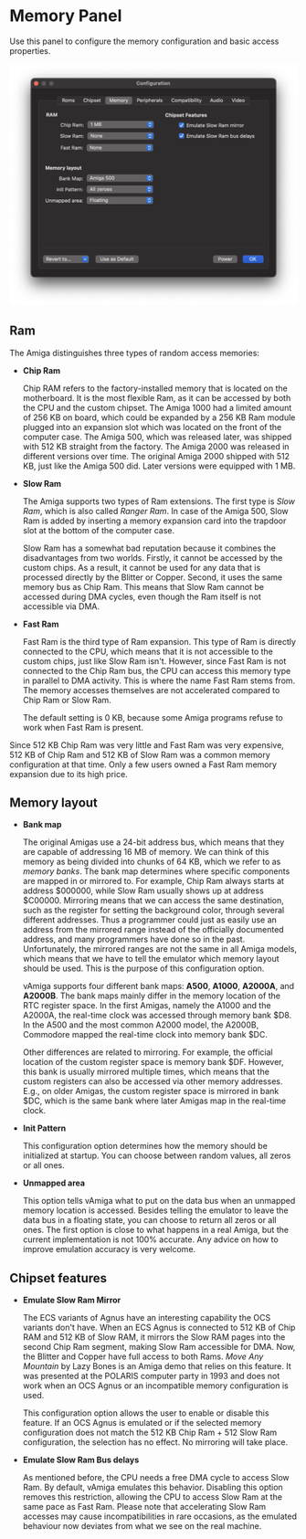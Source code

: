 # Memory Panel

Use this panel to configure the memory configuration and basic access properties. 

![Memory Panel](images/memoryPanel.png "Memory Panel")

## Ram

The Amiga distinguishes three types of random access memories: 

- **Chip Ram**

  Chip RAM refers to the factory-installed memory that is located on the motherboard. It is the most flexible Ram, as it can be accessed by both the CPU and the custom chipset. The Amiga 1000 had a limited amount of 256 KB on board, which could be expanded by a 256 KB Ram module plugged into an expansion slot which was located on the front of the computer case. The Amiga 500, which was released later, was shipped with 512 KB straight from the factory. The Amiga 2000 was released in different versions over time. The original Amiga 2000 shipped with 512 KB, just like the Amiga 500 did. Later versions were equipped with 1 MB. 

- **Slow Ram** 

  The Amiga supports two types of Ram extensions. The first type is *Slow Ram*, which is also called *Ranger Ram*. In case of the Amiga 500, Slow Ram is added by inserting a memory expansion card into the trapdoor slot at the bottom of the computer case.  

   Slow Ram has a somewhat bad reputation because it combines the disadvantages from two worlds. Firstly, it cannot be accessed by the custom chips. As a result, it cannot be used for any data that is processed directly by the Blitter or Copper. Second, it uses the same memory bus as Chip Ram. This means that Slow Ram cannot be accessed during DMA cycles, even though the Ram itself is not accessible via DMA.

- **Fast Ram** 

   Fast Ram is the third type of Ram expansion. This type of Ram is directly connected to the CPU, which means that it is not accessible to the custom chips, just like Slow Ram isn't. However, since Fast Ram is not connected to the Chip Ram bus, the CPU can access this memory type in parallel to DMA activity. This is where the name Fast Ram stems from. The memory accesses themselves are not accelerated compared to Chip Ram or Slow Ram. 
   
   The default setting is 0 KB, because some Amiga programs refuse to work when Fast Ram is present.

Since 512 KB Chip Ram was very little and Fast Ram was very expensive, 512 KB of Chip Ram and 512 KB of Slow Ram was a common memory configuration at that time. Only a few users owned a Fast Ram memory expansion due to its high price.

## Memory layout

- **Bank map**

  The original Amigas use a 24-bit address bus, which means that they are capable of addressing 16 MB of memory. We can think of this memory as being divided into chunks of 64 KB, which we refer to as *memory banks*. The bank map determines where specific components are mapped in or mirrored to. For example, Chip Ram always starts at address $000000, while Slow Ram usually shows up at address $C00000. Mirroring means that we can access the same destination, such as the register for setting the background color, through several different addresses. Thus a programmer could just as easily use an address from the mirrored range instead of the officially documented address, and many programmers have done so in the past. Unfortunately, the mirrored ranges are not the same in all Amiga models, which means that we have to tell the emulator which memory layout should be used. This is the purpose of this configuration option. 
  
  vAmiga supports four different bank maps: **A500**, **A1000**, **A2000A**, and **A2000B**. The bank maps mainly differ in the memory location of the RTC register space. In the first Amigas, namely the A1000 and the A2000A, the real-time clock was accessed through memory bank $D8. In the A500 and the most common A2000 model, the A2000B, Commodore mapped the real-time clock into memory bank $DC. 

  Other differences are related to mirroring. For example, the official location of the custom register space is memory bank $DF. However, this bank is usually mirrored multiple times, which means that the custom registers can also be accessed via other memory addresses. E.g., on older Amigas, the custom register space is mirrored in bank $DC, which is the same bank where later Amigas map in the real-time clock.

- **Init Pattern**

  This configuration option determines how the memory should be initialized at startup. You can choose between random values, all zeros or all ones.
 
- **Unmapped area**

  This option tells vAmiga what to put on the data bus when an unmapped memory location is accessed. Besides telling the emulator to leave the data bus in a floating state, you can choose to return all zeros or all ones. The first option is close to what happens in a real Amiga, but the current implementation is not 100% accurate. Any advice on how to improve emulation accuracy is very welcome. 

## Chipset features

- **Emulate Slow Ram Mirror** 

  The ECS variants of Agnus have an interesting capability the OCS variants don't have. When an ECS Agnus is connected to 512 KB of Chip RAM and 512 KB of Slow RAM, it mirrors the Slow RAM pages into the second Chip Ram segment, making Slow Ram accessible for DMA. Now, the Blitter and Copper have full access to both Rams. *Move Any Mountain* by Lazy Bones is an Amiga demo that relies on this feature. It was presented at the POLARIS computer party in 1993 and does not work when an OCS Agnus or an incompatible memory configuration is used.

  This configuration option allows the user to enable or disable this feature. If an OCS Agnus is emulated or if the selected memory configuration does not match the 512 KB Chip Ram + 512 Slow Ram configuration, the selection has no effect. No mirroring will take place.

- **Emulate Slow Ram Bus delays**

  As mentioned before, the CPU needs a free DMA cycle to access Slow Ram. By default, vAmiga emulates this behavior. Disabling this option removes this restriction, allowing the CPU to access Slow Ram at the same pace as Fast Ram. Please note that accelerating Slow Ram accesses may cause incompatibilities in rare occasions, as the emulated behaviour now deviates from what we see on the real machine.
